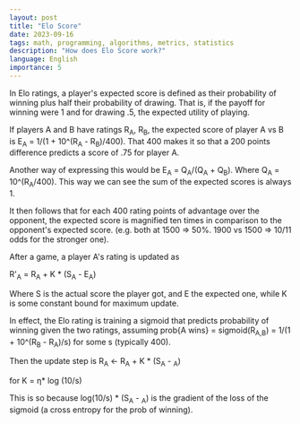 ```yaml
---
layout: post
title: "Elo Score"
date: 2023-09-16
tags: math, programming, algorithms, metrics, statistics
description: "How does Elo Score work?"
language: English
importance: 5
---
```


In Elo ratings, a player's expected score is defined as their probability of winning plus half their probability of drawing. That is, if the payoff for winning were 1 and for drawing .5, the expected utility of playing.

If players A and B have ratings R<sub>A</sub>, R<sub>B</sub>, the expected score of player A vs B is E<sub>A</sub> = 1/(1 + 10\^(R<sub>A</sub> - R<sub>B</sub>)/400). That 400 makes it so that a 200 points difference predicts a score of .75 for player A.

Another way of expressing this would be E<sub>A</sub> = Q<sub>A</sub>/(Q<sub>A</sub> + Q<sub>B</sub>). Where Q<sub>A</sub> = 10\^(R<sub>A</sub>/400). This way we can see the sum of the expected scores is always 1.

It then follows that for each 400 rating points of advantage over the opponent, the expected score is magnified ten times in comparison to the opponent's expected score. (e.g. both at 1500 => 50\%. 1900 vs 1500 => 10/11 odds for the stronger one).

After a game, a player A's rating is updated as 

R'<sub>A</sub> = R<sub>A</sub> + K \* (S<sub>A</sub> - E<sub>A</sub>)

Where S is the actual score the player got, and E the expected one, while K is some constant bound for maximum update.

In effect, the Elo rating is training a sigmoid that predicts probability of winning given the two ratings, assuming prob\{A wins} = sigmoid(R<sub>A,B</sub>) = 1/(1 + 10\^(R<sub>B</sub> -  R<sub>A</sub>)/s) for some s (typically 400). 

Then the update step is 
R<sub>A</sub> \<- R<sub>A</sub> + K \* (S<sub>A</sub> - <sub>A</sub>)

for K = η\* log (10/s)

This is so because log(10/s) \* (S<sub>A</sub> - <sub>A</sub>) is the gradient of the loss of the sigmoid (a cross entropy for the prob of winning). 